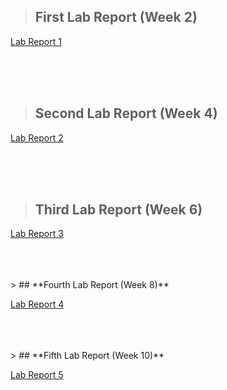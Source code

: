
> ## **First Lab Report (Week 2)**

[Lab Report 1](lab-report-1-week-2.html)

<br/>
<br/>
<br/>

> ## **Second Lab Report (Week 4)**

[Lab Report 2](lab-report-2-week-4.html)


<br/>
<br/>
<br/>

> ## **Third Lab Report (Week 6)**

[Lab Report 3](lab-report-3-week-6.html)

<br/>
<br/>
<br/>
> ## **Fourth Lab Report (Week 8)**

[Lab Report 4](lab-report-4-week-8.html)

<br/>
<br/>
<br/>
> ## **Fifth Lab Report (Week 10)**

[Lab Report 5](lab-report-5-week-10.html)